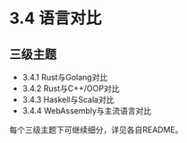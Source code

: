 # 3.4 语言对比

## 三级主题

- 3.4.1 Rust与Golang对比
- 3.4.2 Rust与C++/OOP对比
- 3.4.3 Haskell与Scala对比
- 3.4.4 WebAssembly与主流语言对比

每个三级主题下可继续细分，详见各自README。 